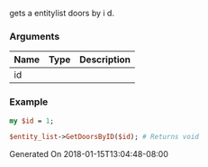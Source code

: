 gets a entitylist doors by i d.
### Arguments
**Name**|**Type**|**Description**
:---|:---|:---
id||

### Example

```perl
my $id = 1;

$entity_list->GetDoorsByID($id); # Returns void
```


Generated On 2018-01-15T13:04:48-08:00